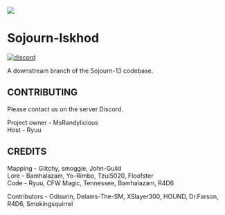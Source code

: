 ![](placeholder)
# Sojourn-Iskhod
[![discord](https://discordapp.com/api/guilds/255035529085583360/widget.png)](https://discord.gg/e9dGKqJQTz)


A downstream branch of the Sojourn-13 codebase.

## CONTRIBUTING

Please contact us on the server Discord. 

Project owner - MsRandylicious<br/>
Host - Ryuu<br/>

## CREDITS

Mapping - Glitchy, smoggie, John-Guild<br/>
Lore - Bamhalazam, Yo-Rimbo, Tzui5020, Floofster<br/>
Code - Ryuu, CFW Magic, Tennessee, Bamhalazam, R4D6<br/>

Contributors - Odisurin, Delams-The-SM, XSlayer300, HOUND, Dr.Farson, R4D6, Smokingsquirrel<br/>

